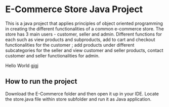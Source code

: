 # E-Commerce Store Java Project

This is a java project that applies principles of object oriented programming in creating the different functionalities of a common e-commerce store. The store has 3 main users - customer, seller and admin. Different functions for each such as view products and subproducts, add to cart and checkout functionalities for the customer ; add products under different subcategories for the seller and view customer and seller products, contact customer and seller functionalities for admin.

Hello World gjgj

## How to run the project

Download the E-Commerce folder and then open it up in your IDE. Locate the store.java file within store subfolder and run it as Java application.
